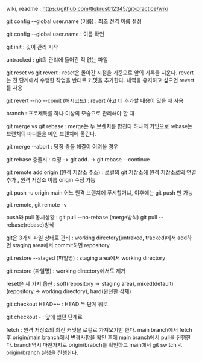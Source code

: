 wiki, readme : https://github.com/tlqkrus012345/git-practice/wiki

git config --global user.name (이름) : 최초 전역 이름 설정

git config --global user.name : 이름 확인

git init : 깃이 관리 시작

untracked : git의 관리에 들어간 적 없는 파일

git reset vs git revert : reset은 돌아간 시점을 기준으로 앞의 기록을 지운다. revert는 전 단계에서 수행한 작업을 반대로 커밋을
추가한다. 내역을 유지하고 싶으면 revert를 사용

git revert --no --comit (해시코드) : revert 하고 더 추가할 내용이 있을 때 사용

branch : 프로제특를 하나 이상의 모습으로 관리해야 할 때

git merge vs git rebase : merge는 두 브렌치를 합친다 하나의 커밋으로 rebase는 브랜치의 마디들을 메인 브랜치에 옮긴다.

git merge --abort : 당장 충돌 해결이 어려울 경우

git rebase 충돌시 : 수정 -> git add. -> git rebase --continue

git remote add origin (원격 저장소 주소) : 로컬의 git 저장소에 원격 저장소로의 연결 추가 , 원격 저장소 이름 origin 수정 가능

git push -u origin main 어느 원격 브랜치에 푸시할거냐, 이후에는 git push 만 가능

git remote, git remote -v

push와 pull 동시상황 : git pull --no-rebase (merge방식) git pull --rebase(rebase)방식

git은 3가지 파일 상태로 관리 : working directory(untraked, tracked)에서 add하면 staging area에서 
commit하면 repository

git restore --staged (파일명) : staging area에서 working directory

git restore (파일명) : working directory에서도 제거

reset은 세 가지 옵션 : soft(repository -> staging area), mixed(default)(repository -> working directory),
hard(완전한 삭제)

git checkout HEAD~~ : HEAD 두 단계 뒤로

git checkout - : 앞에 했던 단계로 

fetch : 원격 저장소의 최신 커밋을 로컬로 가져오기만 한다. 
main branch에서 fetch 후 origin/main branch에서 변경사항을 확인 후에 main branch에서 pull을 진행한다.
branch역시 마찬가지로 origin/brabch를 확인하고 main에서 git switch -t origin/branch 실행을 진행한다.
